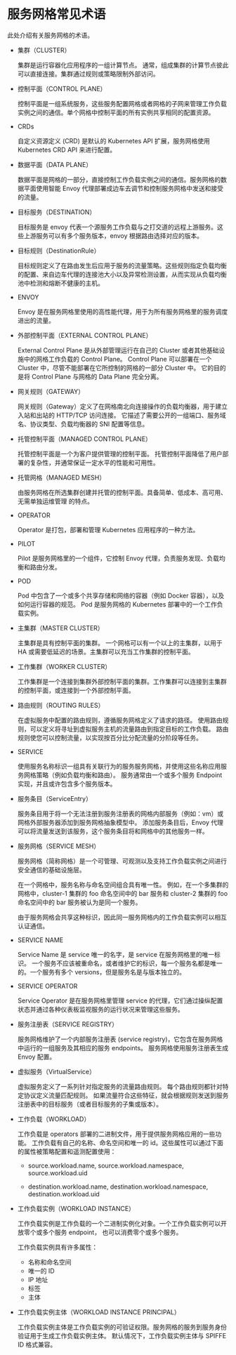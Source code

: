 # 服务网格常见术语

此处介绍有关服务网格的术语。

- 集群（CLUSTER）

    集群是运行容器化应用程序的一组计算节点。 通常，组成集群的计算节点彼此可以直接连接。集群通过规则或策略限制外部访问。

- 控制平面（CONTROL PLANE）

    控制平面是一组系统服务，这些服务配置网格或者网格的子网来管理工作负载实例之间的通信。单个网格中控制平面的所有实例共享相同的配置资源。

- CRDs

    自定义资源定义 (CRD) 是默认的 Kubernetes API 扩展，服务网格使用 Kubernetes CRD API 来进行配置。

- 数据平面（DATA PLANE）

    数据平面是网格的一部分，直接控制工作负载实例之间的通信。服务网格的数据平面使用智能 Envoy 代理部署成边车去调节和控制服务网格中发送和接受的流量。

- 目标服务（DESTINATION）

    目标服务是 envoy 代表一个源服务工作负载与之打交道的远程上游服务。这些上游服务可以有多个服务版本，envoy 根据路由选择对应的版本。

- 目标规则（DestinationRule）

    目标规则定义了在路由发生后应用于服务的流量策略。这些规则指定负载均衡的配置、来自边车代理的连接池大小以及异常检测设置，从而实现从负载均衡池中检测和熔断不健康的主机。

- ENVOY
  
    Envoy 是在服务网格里使用的高性能代理，用于为所有服务网格里的服务调度进出的流量。

- 外部控制平面（EXTERNAL CONTROL PLANE）
  
    External Control Plane 是从外部管理运行在自己的 Cluster 或者其他基础设施中的网格工作负载的 Control Plane。
    Control Plane 可以部署在一个 Cluster 中，尽管不能部署在它所控制的网格的一部分 Cluster 中。
    它的目的是将 Control Plane 与网格的 Data Plane 完全分离。

- 网关规则（GATEWAY）

    网关规则（Gateway）定义了在网格南北向连接操作的负载均衡器，用于建立入站和出站的 HTTP/TCP 访问连接。
    它描述了需要公开的一组端口、服务域名、协议类型、负载均衡器的 SNI 配置等信息。

- 托管控制平面（MANAGED CONTROL PLANE）
  
    托管控制平面是一个为客户提供管理的控制平面。
    托管控制平面降低了用户部署的复杂性，并通常保证一定水平的性能和可用性。

- 托管网格（MANAGED MESH）

    由服务网格在所选集群创建并托管的控制平面。具备简单、低成本、高可用、无需单独运维管理 的特点。

- OPERATOR

    Operator 是打包，部署和管理 Kubernetes 应用程序的一种方法。

- PILOT

    Pilot 是服务网格里的一个组件，它控制 Envoy 代理，负责服务发现、负载均衡和路由分发。

- POD

    Pod 中包含了一个或多个共享存储和网络的容器（例如 Docker 容器），以及如何运行容器的规范。
    Pod 是服务网格的 Kubernetes 部署中的一个工作负载实例。

- 主集群（MASTER CLUSTER）

    主集群是具有控制平面的集群。
    一个网格可以有一个以上的主集群，以用于 HA 或需要低延迟的场景。主集群可以充当工作集群的控制平面。

- 工作集群（WORKER CLUSTER）

    工作集群是一个连接到集群外部控制平面的集群。工作集群可以连接到主集群的控制平面，或连接到一个外部控制平面。

- 路由规则（ROUTING RULES）

    在虚拟服务中配置的路由规则，遵循服务网格定义了请求的路径。
    使用路由规则，可以定义将寻址到虚拟服务主机的流量路由到指定目标的工作负载。
    路由规则使您可以控制流量，以实现按百分比分配流量的分阶段等任务。

- SERVICE

    使用服务名称标识一组具有关联行为的服务服务网格，并使用这些名称应用服务网格策略（例如负载均衡和路由）。
    服务通常由一个或多个服务 Endpoint 实现，并且或许包含多个服务版本。

- 服务条目（ServiceEntry）

    服务条目用于将一个无法注册到服务注册表的网格内部服务（例如：vm）或网格外部服务器添加到服务网格抽象模型中。
    添加服务条目后，Envoy 代理可以将流量发送到该服务，这个服务条目将和网格中的其他服务一样。

- 服务网格（SERVICE MESH）

    服务网格（简称网格）是一个可管理、可观测以及支持工作负载实例之间进行安全通信的基础设施层。

    在一个网格中，服务名称与命名空间组合具有唯一性。
    例如，在一个多集群的网格中，cluster-1 集群的 foo 命名空间中的 bar 服务和 cluster-2 集群的 foo 命名空间中的 bar 服务被认为是同一个服务。

    由于服务网格会共享这种标识，因此同一服务网格内的工作负载实例可以相互认证通信。

- SERVICE NAME

    Service Name 是 service 唯一的名字，是 service 在服务网格里的唯一标识。
    一个服务不应该被重命名，或者维护它的标识，每一个服务名都是唯一的。一个服务有多个 versions，但是服务名是与版本独立的。

- SERVICE OPERATOR

    Service Operator 是在服务网格里管理 service 的代理，它们通过操纵配置状态并通过各种仪表板监视服务的运行状况来管理这些服务。

- 服务注册表（SERVICE REGISTRY）

    服务网格维护了一个内部服务注册表 (service registry)，它包含在服务网格中运行的一组服务及其相应的服务 endpoints。
    服务网格使用服务注册表生成 Envoy 配置。

- 虚拟服务（VirtualService）

    虚拟服务定义了一系列针对指定服务的流量路由规则。
    每个路由规则都针对特定协议定义流量匹配规则。
    如果流量符合这些特征，就会根据规则发送到服务注册表中的目标服务（或者目标服务的子集或版本）。

- 工作负载（WORKLOAD）

    工作负载是 operators 部署的二进制文件，用于提供服务网格应用的一些功能。
    工作负载有自己的名称、命名空间和唯一的 id。这些属性可以通过下面的属性被策略配置和遥测配置使用：
    
    - source.workload.name, source.workload.namespace, source.workload.uid
    
    - destination.workload.name, destination.workload.namespace, destination.workload.uid

- 工作负载实例（WORKLOAD INSTANCE）

    工作负载实例是工作负载的一个二进制实例化对象。一个工作负载实例可以开放零个或多个服务 endpoint， 也可以消费零个或多个服务。
    
    工作负载实例具有许多属性：

    - 名称和命名空间
    - 唯一的 ID
    - IP 地址
    - 标签
    - 主体

- 工作负载实例主体（WORKLOAD INSTANCE PRINCIPAL）

    工作负载实例主体是工作负载实例的可验证权限。服务网格的服务到服务身份验证用于生成工作负载实例主体。
    默认情况下，工作负载实例主体与 SPIFFE ID 格式兼容。
  